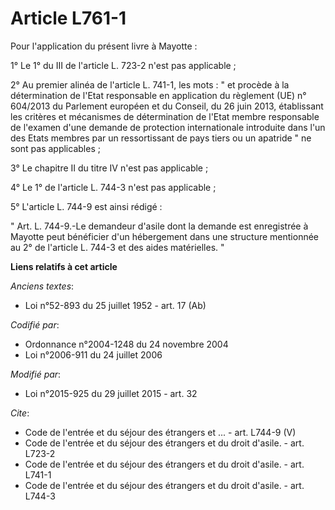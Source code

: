 # Article L761-1

Pour l'application du présent livre à Mayotte : 

1° Le 1° du III de l'article L. 723-2 n'est pas applicable ; 

2° Au premier alinéa de l'article L. 741-1, les mots : " et procède à la détermination de l'Etat responsable en application
du règlement (UE) n° 604/2013 du Parlement européen et du Conseil, du 26 juin 2013, établissant les critères et mécanismes de
détermination de l'Etat membre responsable de l'examen d'une demande de protection internationale introduite dans l'un des
Etats membres par un ressortissant de pays tiers ou un apatride " ne sont pas applicables ; 

3° Le chapitre II du titre IV n'est pas applicable ; 

4° Le 1° de l'article L. 744-3 n'est pas applicable ; 

5° L'article L. 744-9 est ainsi rédigé : 

" Art. L. 744-9.-Le demandeur d'asile dont la demande est enregistrée à Mayotte peut bénéficier d'un hébergement dans une
structure mentionnée au 2° de l'article L. 744-3 et des aides matérielles. "

**Liens relatifs à cet article**

_Anciens textes_:

  - Loi n°52-893 du 25 juillet 1952 - art. 17 (Ab)

_Codifié par_:

  - Ordonnance n°2004-1248 du 24 novembre 2004
  - Loi n°2006-911 du 24 juillet 2006

_Modifié par_:

  - Loi n°2015-925 du 29 juillet 2015 - art. 32

_Cite_:

  - Code de l'entrée et du séjour des étrangers et ... - art. L744-9 (V)
  - Code de l'entrée et du séjour des étrangers et du droit d'asile. - art. L723-2
  - Code de l'entrée et du séjour des étrangers et du droit d'asile. - art. L741-1
  - Code de l'entrée et du séjour des étrangers et du droit d'asile. - art. L744-3
